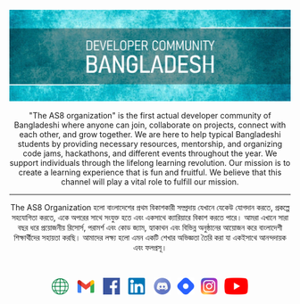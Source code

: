<p align = "center"><img src="https://github.com/The-AS8-organization/.github/blob/main/head6.jpg"/></p>

<p align="center">"The AS8 organization" is the first actual developer community of Bangladeshi where anyone can join, collaborate on projects, connect with each other, and grow together. We are here to help typical Bangladeshi students by providing necessary resources, mentorship, and organizing code jams, hackathons, and different events throughout the year. We support individuals through the lifelong learning revolution. Our mission is to create a learning experience that is fun and fruitful. We believe that this channel will play a vital role to fulfill our mission.</p> 

----------------

<p align="center">The AS8 Organization হলো বাংলাদেশের প্রথম বিকাশকারী সম্প্রদায় যেখানে যেকেউ যোগদান করতে, প্রকল্পে সহযোগিতা করতে, একে অপরের সাথে সংযুক্ত হতে এবং একসাথে ক্যারিয়ারে বিকাশ করতে পারে। আমরা এখানে সারা বছর ধরে প্রয়োজনীয় রিসোর্স, পরামর্শ এবং কোড জ্যাম, হ্যাকাথন এবং বিভিন্ন অনুষ্ঠানের আয়োজন করে বাংলাদেশী শিক্ষার্থীদের সহায়তা করছি।  আমাদের লক্ষ্য হলো এমন একটি শেখার অভিজ্ঞতা তৈরি করা যা একইসাথে আনন্দদায়ক এবং ফলপ্রসূ।</p>

<br>

<p align="center">
<a href="https://the-as8-organization.github.io/"><img align="center" width="30px" src="https://github.com/ahammadshawki8/ahammadshawki8/blob/master/website.png" /></a> &nbsp;&nbsp; <a href="mailto:team.as8.org@gmail.com"><img align="center" width="30px" src="https://github.com/ahammadshawki8/ahammadshawki8/blob/master/mail.png" /></a> &nbsp;&nbsp; <a href="https://www.facebook.com/as8org/"><img align="center" width="30px" src="https://raw.githubusercontent.com/The-AS8-organization/.github/main/fb.png" /></a> &nbsp;&nbsp; <a href="https://www.linkedin.com/company/the-as8-organization"><img align="center" width="30px" src="https://github.com/ahammadshawki8/ahammadshawki8/blob/master/linkedin.png" /></a> &nbsp;&nbsp; <a href="https://discord.gg/4aSj56xRwc"><img align="center" width="30px" src="https://github.com/ahammadshawki8/ahammadshawki8/blob/master/discord.png" /></a>&nbsp;&nbsp; <a href="https://the-as8-organization.hashnode.dev/"><img align="center" width="30px" src="https://raw.githubusercontent.com/The-AS8-organization/.github/main/hn.png" /></a>&nbsp;&nbsp; <a href="https://www.instagram.com/as8org/"><img align="center" width="30px" src="https://raw.githubusercontent.com/The-AS8-organization/.github/main/insta.png" /></a>&nbsp;&nbsp; <a href="https://www.youtube.com/channel/UCjcS_VOSsg3ju2rwKZVNUnQ"><img align="center" height="30px" src="https://raw.githubusercontent.com/The-AS8-organization/.github/main/yt.png" /></a>
</p>
